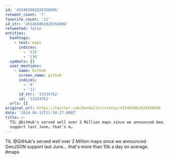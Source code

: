 ```yaml
---
id: '455465062820356096'
retweet_count: '7'
favorite_count: '11'
id_str: '455465062820356096'
retweeted: false
entities:
  hashtags:
    - text: maps
      indices:
        - '131'
        - '136'
  symbols: []
  user_mentions:
    - name: GitHub
      screen_name: github
      indices:
        - '4'
        - '11'
      id_str: '13334762'
      id: '13334762'
  urls: []
original_url: https://twitter.com/benbalter/status/455465062820356096
date: '2014-04-13T21:58:27.000Z'
title: >-
  TIL @GitHub's served well over 2 Million maps since we announced GeoJSON
  support last June… that's m…
---
```


TIL @GitHub's served well over 2 Million maps since we announced GeoJSON support last June… that's more than 10k a day on average. #maps
